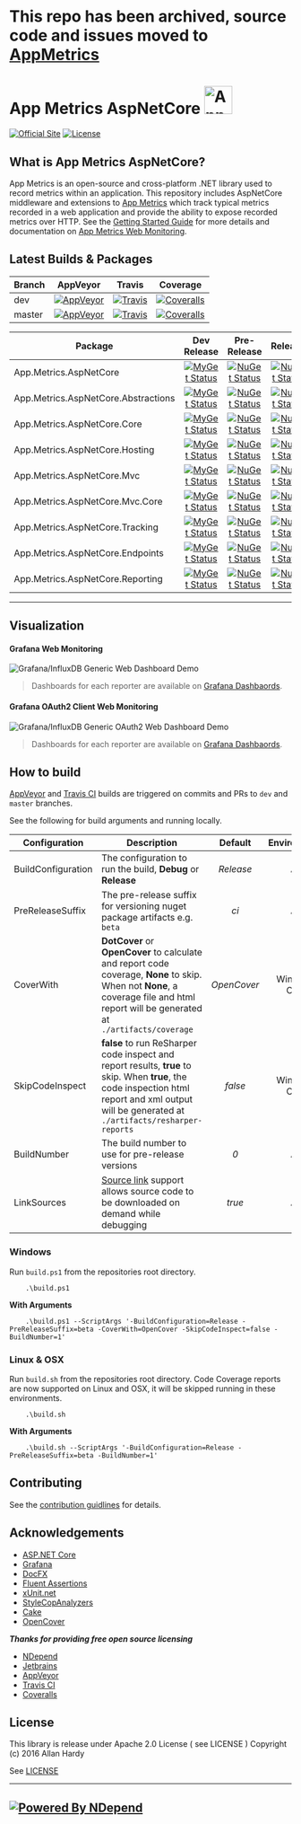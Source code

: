 # This repo has been archived, source code and issues moved to [AppMetrics](https://github.com/AppMetrics/AppMetrics)

# App Metrics AspNetCore <img src="https://avatars0.githubusercontent.com/u/29864085?v=4&s=200" alt="App Metrics" width="50px"/> 
[![Official Site](https://img.shields.io/badge/site-appmetrics-blue.svg?style=flat-square)](http://app-metrics.io/getting-started/intro.html) [![License](https://img.shields.io/badge/License-Apache%202.0-blue.svg?style=flat-square)](https://opensource.org/licenses/Apache-2.0)

## What is App Metrics AspNetCore?

App Metrics is an open-source and cross-platform .NET library used to record metrics within an application. This repository includes AspNetCore middleware and extensions to [App Metrics](https://github.com/AppMetrics/AppMetrics) which track typical metrics recorded in a web application and provide the ability to expose recorded metrics over HTTP. See the [Getting Started Guide](https://www.app-metrics.io/getting-started/) for more details and documentation on [App Metrics Web Monitoring](https://www.app-metrics.io/web-monitoring/aspnet-core/quick-start/).

## Latest Builds & Packages

|Branch|AppVeyor|Travis|Coverage|
|------|:--------:|:--------:|:--------:|
|dev|[![AppVeyor](https://img.shields.io/appveyor/ci/alhardy/aspnetcore/dev.svg?style=flat-square&label=appveyor%20build)](https://ci.appveyor.com/project/alhardy/aspnetcore/branch/dev)|[![Travis](https://img.shields.io/travis/alhardy/aspnetcore/dev.svg?style=flat-square&label=travis%20build)](https://travis-ci.org/alhardy/aspnetcore)|[![Coveralls](https://img.shields.io/coveralls/AppMetrics/AspNetCore/dev.svg?style=flat-square)](https://coveralls.io/github/AppMetrics/AspNetCore?branch=dev)
|master|[![AppVeyor](https://img.shields.io/appveyor/ci/alhardy/aspnetcore/master.svg?style=flat-square&label=appveyor%20build)](https://ci.appveyor.com/project/alhardy/aspnetcore/branch/master)| [![Travis](https://img.shields.io/travis/alhardy/aspnetcore/master.svg?style=flat-square&label=travis%20build)](https://travis-ci.org/alhardy/aspnetcore)| [![Coveralls](https://img.shields.io/coveralls/AppMetrics/AspNetCore/master.svg?style=flat-square)](https://coveralls.io/github/AppMetrics/AspNetCore?branch=master)|

|Package|Dev Release|Pre-Release|Release|
|------|:--------:|:--------:|:--------:|
|App.Metrics.AspNetCore|[![MyGet Status](https://img.shields.io/myget/appmetrics/v/App.Metrics.AspNetCore.svg?style=flat-square)](https://www.myget.org/feed/appmetrics/package/nuget/App.Metrics.AspNetCore)|[![NuGet Status](https://img.shields.io/nuget/vpre/App.Metrics.AspNetCore.svg?style=flat-square)](https://www.nuget.org/packages/App.Metrics.AspNetCore/)|[![NuGet Status](https://img.shields.io/nuget/v/App.Metrics.AspNetCore..svg?style=flat-square)](https://www.nuget.org/packages/App.Metrics.AspNetCore/)
|App.Metrics.AspNetCore.Abstractions|[![MyGet Status](https://img.shields.io/myget/appmetrics/v/App.Metrics.AspNetCore.Abstractions.svg?style=flat-square0)](https://www.myget.org/feed/appmetrics/package/nuget/App.Metrics.AspNetCore.Abstractions)|[![NuGet Status](https://img.shields.io/nuget/vpre/App.Metrics.AspNetCore.Abstractions.svg?style=flat-square)](https://www.nuget.org/packages/App.Metrics.AspNetCore.Abstractions/)|[![NuGet Status](https://img.shields.io/nuget/v/App.Metrics.AspNetCore.Abstractions.svg?style=flat-square)](https://www.nuget.org/packages/App.Metrics.AspNetCore.Abstractions/)
|App.Metrics.AspNetCore.Core|[![MyGet Status](https://img.shields.io/myget/appmetrics/v/App.Metrics.AspNetCore.Core.svg?style=flat-square0)](https://www.myget.org/feed/appmetrics/package/nuget/App.Metrics.AspNetCore.Core)|[![NuGet Status](https://img.shields.io/nuget/vpre/App.Metrics.AspNetCore.Core.svg?style=flat-square)](https://www.nuget.org/packages/App.Metrics.AspNetCore.Core/)|[![NuGet Status](https://img.shields.io/nuget/v/App.Metrics.AspNetCore.Core.svg?style=flat-square)](https://www.nuget.org/packages/App.Metrics.AspNetCore.Core/)
|App.Metrics.AspNetCore.Hosting|[![MyGet Status](https://img.shields.io/myget/appmetrics/v/App.Metrics.AspNetCore.Hosting.svg?style=flat-square&maxAge=7200)](https://www.myget.org/feed/appmetrics/package/nuget/App.Metrics.AspNetCore.Hosting)|[![NuGet Status](https://img.shields.io/nuget/vpre/App.Metrics.AspNetCore.Hosting.svg?style=flat-square)](https://www.nuget.org/packages/App.Metrics.AspNetCore.Hosting/)|[![NuGet Status](https://img.shields.io/nuget/v/App.Metrics.AspNetCore.Hosting.svg)](https://www.nuget.org/packages/App.Metrics.AspNetCore.Hosting/)
|App.Metrics.AspNetCore.Mvc|[![MyGet Status](https://img.shields.io/myget/appmetrics/v/App.Metrics.AspNetCore.Mvc.svg?style=flat-square)](https://www.myget.org/feed/appmetrics/package/nuget/App.Metrics.AspNetCore.Mvc)|[![NuGet Status](https://img.shields.io/nuget/vpre/App.Metrics.AspNetCore.Mvc.svg?style=flat-square)](https://www.nuget.org/packages/App.Metrics.AspNetCore/)|[![NuGet Status](https://img.shields.io/nuget/v/App.Metrics.AspNetCore.Mvc.svg?style=flat-square)](https://www.nuget.org/packages/App.Metrics.AspNetCore.Mvc/)
|App.Metrics.AspNetCore.Mvc.Core|[![MyGet Status](https://img.shields.io/myget/appmetrics/v/App.Metrics.AspNetCore.Mvc.Core.svg?style=flat-square)](https://www.myget.org/feed/appmetrics/package/nuget/App.Metrics.AspNetCore.Mvc.Core)|[![NuGet Status](https://img.shields.io/nuget/vpre/App.Metrics.AspNetCore.Mvc.Core.svg?style=flat-square)](https://www.nuget.org/packages/App.Metrics.AspNetCore.Core/)|[![NuGet Status](https://img.shields.io/nuget/v/App.Metrics.AspNetCore.Mvc.Core.svg?style=flat-square)](https://www.nuget.org/packages/App.Metrics.AspNetCore.Mvc.Core/)
|App.Metrics.AspNetCore.Tracking|[![MyGet Status](https://img.shields.io/myget/appmetrics/v/App.Metrics.AspNetCore.Tracking.svg?style=flat-square)](https://www.myget.org/feed/appmetrics/package/nuget/App.Metrics.AspNetCore.Tracking)|[![NuGet Status](https://img.shields.io/nuget/vpre/App.Metrics.AspNetCore.Tracking.svg?style=flat-square)](https://www.nuget.org/packages/App.Metrics.AspNetCore.Tracking/)|[![NuGet Status](https://img.shields.io/nuget/v/App.Metrics.AspNetCore.Tracking.svg?style=flat-square)](https://www.nuget.org/packages/App.Metrics.AspNetCore.Tracking/)|
|App.Metrics.AspNetCore.Endpoints|[![MyGet Status](https://img.shields.io/myget/appmetrics/v/App.Metrics.AspNetCore.Endpoints.svg?style=flat-square)](https://www.myget.org/feed/appmetrics/package/nuget/App.Metrics.AspNetCore.Endpoints)|[![NuGet Status](https://img.shields.io/nuget/vpre/App.Metrics.AspNetCore.Endpoints.svg?style=flat-square)](https://www.nuget.org/packages/App.Metrics.AspNetCore.Endpoints/)|[![NuGet Status](https://img.shields.io/nuget/v/App.Metrics.AspNetCore.Endpoints.svg?style=flat-square)](https://www.nuget.org/packages/App.Metrics.AspNetCore.Endpoints/)|
|App.Metrics.AspNetCore.Reporting|[![MyGet Status](https://img.shields.io/myget/appmetrics/v/App.Metrics.AspNetCore.Reporting.svg?style=flat-square)](https://www.myget.org/feed/appmetrics/package/nuget/App.Metrics.AspNetCore.Reporting)|[![NuGet Status](https://img.shields.io/nuget/vpre/App.Metrics.AspNetCore.Reporting.svg?style=flat-square)](https://www.nuget.org/packages/App.Metrics.AspNetCore.Reporting/)|[![NuGet Status](https://img.shields.io/nuget/v/App.Metrics.AspNetCore.Reporting.svg?style=flat-square)](https://www.nuget.org/packages/App.Metrics.AspNetCore.Reporting/)|
----------

## Visualization

#### Grafana Web Monitoring

![Grafana/InfluxDB Generic Web Dashboard Demo](https://github.com/alhardy/AppMetrics.DocFx/blob/master/images/generic_grafana_dashboard_demo.gif)

> Dashboards for each reporter are available on [Grafana Dashbaords](https://grafana.com/dashboards?search=app%20metrics).

#### Grafana OAuth2 Client Web Monitoring

![Grafana/InfluxDB Generic OAuth2 Web Dashboard Demo](https://github.com/alhardy/AppMetrics.DocFx/blob/master/images/generic_grafana_oauth2_dashboard_demo.gif)

> Dashboards for each reporter are available on [Grafana Dashbaords](https://grafana.com/dashboards?search=app%20metrics).

## How to build

[AppVeyor](https://ci.appveyor.com/project/alhardy/aspnetcore/branch/master) and [Travis CI](https://travis-ci.org/alhardy/AspNetCore) builds are triggered on commits and PRs to `dev` and `master` branches.

See the following for build arguments and running locally.

|Configuration|Description|Default|Environment|Required|
|------|--------|:--------:|:--------:|:--------:|
|BuildConfiguration|The configuration to run the build, **Debug** or **Release** |*Release*|All|Optional|
|PreReleaseSuffix|The pre-release suffix for versioning nuget package artifacts e.g. `beta`|*ci*|All|Optional|
|CoverWith|**DotCover** or **OpenCover** to calculate and report code coverage, **None** to skip. When not **None**, a coverage file and html report will be generated at `./artifacts/coverage`|*OpenCover*|Windows Only|Optional|
|SkipCodeInspect|**false** to run ReSharper code inspect and report results, **true** to skip. When **true**, the code inspection html report and xml output will be generated at `./artifacts/resharper-reports`|*false*|Windows Only|Optional|
|BuildNumber|The build number to use for pre-release versions|*0*|All|Optional|
|LinkSources|[Source link](https://github.com/ctaggart/SourceLink) support allows source code to be downloaded on demand while debugging|*true*|All|Optional|


### Windows

Run `build.ps1` from the repositories root directory.

```
	.\build.ps1
```

**With Arguments**

```
	.\build.ps1 --ScriptArgs '-BuildConfiguration=Release -PreReleaseSuffix=beta -CoverWith=OpenCover -SkipCodeInspect=false -BuildNumber=1'
```

### Linux & OSX

Run `build.sh` from the repositories root directory. Code Coverage reports are now supported on Linux and OSX, it will be skipped running in these environments.

```
	.\build.sh
```

**With Arguments**


```
	.\build.sh --ScriptArgs '-BuildConfiguration=Release -PreReleaseSuffix=beta -BuildNumber=1'
```

## Contributing

See the [contribution guidlines](CONTRIBUTING.md) for details.

## Acknowledgements

* [ASP.NET Core](https://github.com/aspnet)
* [Grafana](https://grafana.com/)
* [DocFX](https://dotnet.github.io/docfx/)
* [Fluent Assertions](http://www.fluentassertions.com/)
* [xUnit.net](https://xunit.github.io/)
* [StyleCopAnalyzers](https://github.com/DotNetAnalyzers/StyleCopAnalyzers)
* [Cake](https://github.com/cake-build/cake)
* [OpenCover](https://github.com/OpenCover/opencover)

***Thanks for providing free open source licensing***

* [NDepend](http://www.ndepend.com/) 
* [Jetbrains](https://www.jetbrains.com/dotnet/) 
* [AppVeyor](https://www.appveyor.com/)
* [Travis CI](https://travis-ci.org/)
* [Coveralls](https://coveralls.io/)

## License

This library is release under Apache 2.0 License ( see LICENSE ) Copyright (c) 2016 Allan Hardy

See [LICENSE](https://github.com/alhardy/AppMetrics/blob/dev/LICENSE)

----------
[![Powered By NDepend](https://github.com/alhardy/AppMetrics.DocFx/blob/master/images/PoweredByNDepend.png)](http://www.ndepend.com/)
----------
